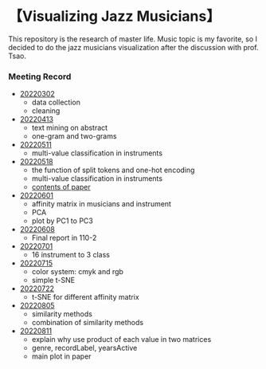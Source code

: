 #  【Visualizing Jazz Musicians】

This repository is the research of master life. Music topic is my favorite, so I decided to do the jazz musicians visualization after the discussion with prof. Tsao. 

###  Meeting Record

* [20220302](https://yihsinlu.github.io/Jazz.io/1110302.html)
  + data collection
  + cleaning
* [20220413](https://yihsinlu.github.io/Jazz.io/1110413.html)
  + text mining on abstract
  + one-gram and two-grams
* [20220511](https://yihsinlu.github.io/Jazz.io/Multi_class_ins.html)
  + multi-value classification in instruments
* [20220518](https://yihsinlu.github.io/Jazz.io/Multi_class_ins_part2.html)
  + the function of split tokens and one-hot encoding
  + multi-value classification in instruments
  + [contents of paper](https://yihsinlu.github.io/yhlu.io/Contents.html)
* [20220601](https://yihsinlu.github.io/Jazz.io/Multi_class_ins_part3.html)
  + affinity matrix in musicians and instrument
  + PCA
  + plot by PC1 to PC3
* [20220608](https://yihsinlu.github.io/Jazz.io/Final_Presentation.html)
  + Final report in 110-2
* [20220701](https://yihsinlu.github.io/Jazz.io/visualizing01.html)
  + 16 instrument to 3 class
* [20220715](https://yihsinlu.github.io/Jazz.io/Color_in_plots.html)
  + color system: cmyk and rgb
  + simple t-SNE
* [20220722](https://yihsinlu.github.io/Jazz.io/Color_in_plots_tsne.html)
  + t-SNE for different affinity matrix
* [20220805](https://yihsinlu.github.io/Jazz.io/CombinationMatrices.html)
  + similarity methods
  + combination of similarity methods
* [20220811](https://yihsinlu.github.io/Jazz.io/DataMatrices.html)
  + explain why use product of each value in two matrices
  + genre, recordLabel, yearsActive
  + main plot in paper